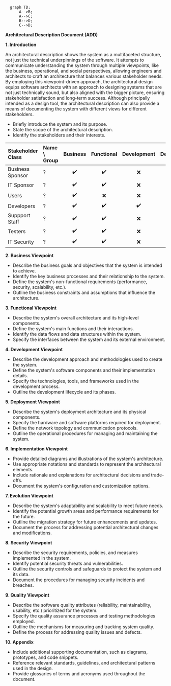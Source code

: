 ```mermaid
  graph TD;
      A-->B;
      A-->C;
      B-->D;
      C-->D;
```

**Architectural Description Document (ADD)**

**1. Introduction**

An architectural description shows the system as a multifaceted structure, not just the technical underpinnings of the software. It attempts to communicate understanding the system through multiple viewpoints, like the business, operational, and social perspectives, allowing engineers and architects to craft an architecture that balances various stakeholder needs. By employing this viewpoint-driven approach, the architectural design equips software architects with an approach to designing systems that are not just technically sound, but also aligned with the bigger picture, ensuring stakeholder satisfaction and long-term success.  Although principally intended as a design tool, the architectural description can also provide a means of documenting the system with different views for different stakeholders.

* Briefly introduce the system and its purpose.
* State the scope of the architectural description.
* Identify the stakeholders and their interests.


| Stakeholder Class | Name \ Group            | Business | Functional  | Development | Deployment | Implementation | Evolution | Security | Quality |
| :---              | :---                    |:---:     | :---:       | :---:       | :---:      | :---:          | :---:     | :---:    | :---:   |
| Business Sponsor  | ?                       |✔️         | ✔️        | ❌         | ❌         | ❌              | ✔️      | ✔️       | ✔️     |
| IT Sponsor        | ?                       |✔️         | ✔️        | ❌         | ❌         | ✔️              | ✔️      | ✔️       | ✔️     |
| Users             | ?                       |✔️         | ❌        | ❌         | ❌         | ❌              | ✔️      | ❌       | ❌     |
| Developers        | ?                       |✔️         | ✔️        | ✔️         | ✔️         | ✔️              | ✔️      | ✔️       | ✔️     |
| Suppport Staff    | ?                       |✔️         | ✔️        | ❌         | ❌         | ❌              | ❌      | ✔️       | ✔️     |
| Testers           | ?                       |✔️         | ✔️        | ❌         | ❌         | ❌              | ❌      | ✔️       | ✔️     |
| IT Security       | ?                       |✔️         | ✔️        | ❌         | ❌         | ❌              | ❌      | ✔️       | ✔️     |



**2. Business Viewpoint**

* Describe the business goals and objectives that the system is intended to achieve.
* Identify the key business processes and their relationship to the system.
* Define the system's non-functional requirements (performance, security, scalability, etc.).
* Outline the business constraints and assumptions that influence the architecture.

**3. Functional Viewpoint**

* Describe the system's overall architecture and its high-level components.
* Define the system's main functions and their interactions.
* Identify the data flows and data structures within the system.
* Specify the interfaces between the system and its external environment.

**4. Development Viewpoint**

* Describe the development approach and methodologies used to create the system.
* Define the system's software components and their implementation details.
* Specify the technologies, tools, and frameworks used in the development process.
* Outline the development lifecycle and its phases.

**5. Deployment Viewpoint**

* Describe the system's deployment architecture and its physical components.
* Specify the hardware and software platforms required for deployment.
* Define the network topology and communication protocols.
* Outline the operational procedures for managing and maintaining the system.

**6. Implementation Viewpoint**

* Provide detailed diagrams and illustrations of the system's architecture.
* Use appropriate notations and standards to represent the architectural elements.
* Include rationale and explanations for architectural decisions and trade-offs.
* Document the system's configuration and customization options.

**7. Evolution Viewpoint**

* Describe the system's adaptability and scalability to meet future needs.
* Identify the potential growth areas and performance requirements for the future.
* Outline the migration strategy for future enhancements and updates.
* Document the process for addressing potential architectural changes and modifications.

**8. Security Viewpoint**

* Describe the security requirements, policies, and measures implemented in the system.
* Identify potential security threats and vulnerabilities.
* Outline the security controls and safeguards to protect the system and its data.
* Document the procedures for managing security incidents and breaches.

**9. Quality Viewpoint**

* Describe the software quality attributes (reliability, maintainability, usability, etc.) prioritized for the system.
* Specify the quality assurance processes and testing methodologies employed.
* Outline the mechanisms for measuring and tracking system quality.
* Define the process for addressing quality issues and defects.

**10. Appendix**

* Include additional supporting documentation, such as diagrams, prototypes, and code snippets.
* Reference relevant standards, guidelines, and architectural patterns used in the design.
* Provide glossaries of terms and acronyms used throughout the document.
